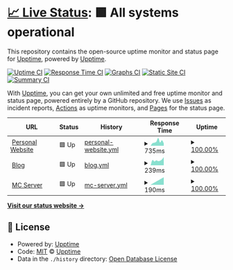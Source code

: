 # [📈 Live Status](https://up.ppodds.website): <!--live status--> **🟩 All systems operational**

This repository contains the open-source uptime monitor and status page for [Upptime](https://upptime.js.org), powered by [Upptime](https://github.com/upptime/upptime).

[![Uptime CI](https://github.com/ppodds/MCServerUptime/workflows/Uptime%20CI/badge.svg)](https://github.com/ppodds/MCServerUptime/actions?query=workflow%3A%22Uptime+CI%22)
[![Response Time CI](https://github.com/ppodds/MCServerUptime/workflows/Response%20Time%20CI/badge.svg)](https://github.com/ppodds/MCServerUptime/actions?query=workflow%3A%22Response+Time+CI%22)
[![Graphs CI](https://github.com/ppodds/MCServerUptime/workflows/Graphs%20CI/badge.svg)](https://github.com/ppodds/MCServerUptime/actions?query=workflow%3A%22Graphs+CI%22)
[![Static Site CI](https://github.com/ppodds/MCServerUptime/workflows/Static%20Site%20CI/badge.svg)](https://github.com/ppodds/MCServerUptime/actions?query=workflow%3A%22Static+Site+CI%22)
[![Summary CI](https://github.com/ppodds/MCServerUptime/workflows/Summary%20CI/badge.svg)](https://github.com/ppodds/MCServerUptime/actions?query=workflow%3A%22Summary+CI%22)

With [Upptime](https://upptime.js.org), you can get your own unlimited and free uptime monitor and status page, powered entirely by a GitHub repository. We use [Issues](https://github.com/upptime/upptime/issues) as incident reports, [Actions](https://github.com/ppodds/MCServerUptime/actions) as uptime monitors, and [Pages](https://up.ppodds.website) for the status page.

<!--start: status pages-->
<!-- This summary is generated by Upptime (https://github.com/upptime/upptime) -->
<!-- Do not edit this manually, your changes will be overwritten -->
<!-- prettier-ignore -->
| URL | Status | History | Response Time | Uptime |
| --- | ------ | ------- | ------------- | ------ |
| <img alt="" src="https://favicons.githubusercontent.com/ppodds.website" height="13"> [Personal Website](https://ppodds.website) | 🟩 Up | [personal-website.yml](https://github.com/ppodds/MCServerUptime/commits/HEAD/history/personal-website.yml) | <details><summary><img alt="Response time graph" src="./graphs/personal-website/response-time-week.png" height="20"> 735ms</summary><br><a href="https://ppodds.github.io/MCServerUptime/history/personal-website"><img alt="Response time 735" src="https://img.shields.io/endpoint?url=https%3A%2F%2Fraw.githubusercontent.com%2Fppodds%2FMCServerUptime%2FHEAD%2Fapi%2Fpersonal-website%2Fresponse-time.json"></a><br><a href="https://ppodds.github.io/MCServerUptime/history/personal-website"><img alt="24-hour response time 735" src="https://img.shields.io/endpoint?url=https%3A%2F%2Fraw.githubusercontent.com%2Fppodds%2FMCServerUptime%2FHEAD%2Fapi%2Fpersonal-website%2Fresponse-time-day.json"></a><br><a href="https://ppodds.github.io/MCServerUptime/history/personal-website"><img alt="7-day response time 735" src="https://img.shields.io/endpoint?url=https%3A%2F%2Fraw.githubusercontent.com%2Fppodds%2FMCServerUptime%2FHEAD%2Fapi%2Fpersonal-website%2Fresponse-time-week.json"></a><br><a href="https://ppodds.github.io/MCServerUptime/history/personal-website"><img alt="30-day response time 735" src="https://img.shields.io/endpoint?url=https%3A%2F%2Fraw.githubusercontent.com%2Fppodds%2FMCServerUptime%2FHEAD%2Fapi%2Fpersonal-website%2Fresponse-time-month.json"></a><br><a href="https://ppodds.github.io/MCServerUptime/history/personal-website"><img alt="1-year response time 735" src="https://img.shields.io/endpoint?url=https%3A%2F%2Fraw.githubusercontent.com%2Fppodds%2FMCServerUptime%2FHEAD%2Fapi%2Fpersonal-website%2Fresponse-time-year.json"></a></details> | <details><summary><a href="https://ppodds.github.io/MCServerUptime/history/personal-website">100.00%</a></summary><a href="https://ppodds.github.io/MCServerUptime/history/personal-website"><img alt="All-time uptime 100.00%" src="https://img.shields.io/endpoint?url=https%3A%2F%2Fraw.githubusercontent.com%2Fppodds%2FMCServerUptime%2FHEAD%2Fapi%2Fpersonal-website%2Fuptime.json"></a><br><a href="https://ppodds.github.io/MCServerUptime/history/personal-website"><img alt="24-hour uptime 100.00%" src="https://img.shields.io/endpoint?url=https%3A%2F%2Fraw.githubusercontent.com%2Fppodds%2FMCServerUptime%2FHEAD%2Fapi%2Fpersonal-website%2Fuptime-day.json"></a><br><a href="https://ppodds.github.io/MCServerUptime/history/personal-website"><img alt="7-day uptime 100.00%" src="https://img.shields.io/endpoint?url=https%3A%2F%2Fraw.githubusercontent.com%2Fppodds%2FMCServerUptime%2FHEAD%2Fapi%2Fpersonal-website%2Fuptime-week.json"></a><br><a href="https://ppodds.github.io/MCServerUptime/history/personal-website"><img alt="30-day uptime 100.00%" src="https://img.shields.io/endpoint?url=https%3A%2F%2Fraw.githubusercontent.com%2Fppodds%2FMCServerUptime%2FHEAD%2Fapi%2Fpersonal-website%2Fuptime-month.json"></a><br><a href="https://ppodds.github.io/MCServerUptime/history/personal-website"><img alt="1-year uptime 100.00%" src="https://img.shields.io/endpoint?url=https%3A%2F%2Fraw.githubusercontent.com%2Fppodds%2FMCServerUptime%2FHEAD%2Fapi%2Fpersonal-website%2Fuptime-year.json"></a></details>
| <img alt="" src="https://favicons.githubusercontent.com/blog.ppodds.website" height="13"> [Blog](https://blog.ppodds.website) | 🟩 Up | [blog.yml](https://github.com/ppodds/MCServerUptime/commits/HEAD/history/blog.yml) | <details><summary><img alt="Response time graph" src="./graphs/blog/response-time-week.png" height="20"> 239ms</summary><br><a href="https://ppodds.github.io/MCServerUptime/history/blog"><img alt="Response time 239" src="https://img.shields.io/endpoint?url=https%3A%2F%2Fraw.githubusercontent.com%2Fppodds%2FMCServerUptime%2FHEAD%2Fapi%2Fblog%2Fresponse-time.json"></a><br><a href="https://ppodds.github.io/MCServerUptime/history/blog"><img alt="24-hour response time 239" src="https://img.shields.io/endpoint?url=https%3A%2F%2Fraw.githubusercontent.com%2Fppodds%2FMCServerUptime%2FHEAD%2Fapi%2Fblog%2Fresponse-time-day.json"></a><br><a href="https://ppodds.github.io/MCServerUptime/history/blog"><img alt="7-day response time 239" src="https://img.shields.io/endpoint?url=https%3A%2F%2Fraw.githubusercontent.com%2Fppodds%2FMCServerUptime%2FHEAD%2Fapi%2Fblog%2Fresponse-time-week.json"></a><br><a href="https://ppodds.github.io/MCServerUptime/history/blog"><img alt="30-day response time 239" src="https://img.shields.io/endpoint?url=https%3A%2F%2Fraw.githubusercontent.com%2Fppodds%2FMCServerUptime%2FHEAD%2Fapi%2Fblog%2Fresponse-time-month.json"></a><br><a href="https://ppodds.github.io/MCServerUptime/history/blog"><img alt="1-year response time 239" src="https://img.shields.io/endpoint?url=https%3A%2F%2Fraw.githubusercontent.com%2Fppodds%2FMCServerUptime%2FHEAD%2Fapi%2Fblog%2Fresponse-time-year.json"></a></details> | <details><summary><a href="https://ppodds.github.io/MCServerUptime/history/blog">100.00%</a></summary><a href="https://ppodds.github.io/MCServerUptime/history/blog"><img alt="All-time uptime 100.00%" src="https://img.shields.io/endpoint?url=https%3A%2F%2Fraw.githubusercontent.com%2Fppodds%2FMCServerUptime%2FHEAD%2Fapi%2Fblog%2Fuptime.json"></a><br><a href="https://ppodds.github.io/MCServerUptime/history/blog"><img alt="24-hour uptime 100.00%" src="https://img.shields.io/endpoint?url=https%3A%2F%2Fraw.githubusercontent.com%2Fppodds%2FMCServerUptime%2FHEAD%2Fapi%2Fblog%2Fuptime-day.json"></a><br><a href="https://ppodds.github.io/MCServerUptime/history/blog"><img alt="7-day uptime 100.00%" src="https://img.shields.io/endpoint?url=https%3A%2F%2Fraw.githubusercontent.com%2Fppodds%2FMCServerUptime%2FHEAD%2Fapi%2Fblog%2Fuptime-week.json"></a><br><a href="https://ppodds.github.io/MCServerUptime/history/blog"><img alt="30-day uptime 100.00%" src="https://img.shields.io/endpoint?url=https%3A%2F%2Fraw.githubusercontent.com%2Fppodds%2FMCServerUptime%2FHEAD%2Fapi%2Fblog%2Fuptime-month.json"></a><br><a href="https://ppodds.github.io/MCServerUptime/history/blog"><img alt="1-year uptime 100.00%" src="https://img.shields.io/endpoint?url=https%3A%2F%2Fraw.githubusercontent.com%2Fppodds%2FMCServerUptime%2FHEAD%2Fapi%2Fblog%2Fuptime-year.json"></a></details>
| <img alt="" src="https://favicons.githubusercontent.com/null" height="13"> [MC Server](ppodds.website) | 🟩 Up | [mc-server.yml](https://github.com/ppodds/MCServerUptime/commits/HEAD/history/mc-server.yml) | <details><summary><img alt="Response time graph" src="./graphs/mc-server/response-time-week.png" height="20"> 190ms</summary><br><a href="https://ppodds.github.io/MCServerUptime/history/mc-server"><img alt="Response time 190" src="https://img.shields.io/endpoint?url=https%3A%2F%2Fraw.githubusercontent.com%2Fppodds%2FMCServerUptime%2FHEAD%2Fapi%2Fmc-server%2Fresponse-time.json"></a><br><a href="https://ppodds.github.io/MCServerUptime/history/mc-server"><img alt="24-hour response time 190" src="https://img.shields.io/endpoint?url=https%3A%2F%2Fraw.githubusercontent.com%2Fppodds%2FMCServerUptime%2FHEAD%2Fapi%2Fmc-server%2Fresponse-time-day.json"></a><br><a href="https://ppodds.github.io/MCServerUptime/history/mc-server"><img alt="7-day response time 190" src="https://img.shields.io/endpoint?url=https%3A%2F%2Fraw.githubusercontent.com%2Fppodds%2FMCServerUptime%2FHEAD%2Fapi%2Fmc-server%2Fresponse-time-week.json"></a><br><a href="https://ppodds.github.io/MCServerUptime/history/mc-server"><img alt="30-day response time 190" src="https://img.shields.io/endpoint?url=https%3A%2F%2Fraw.githubusercontent.com%2Fppodds%2FMCServerUptime%2FHEAD%2Fapi%2Fmc-server%2Fresponse-time-month.json"></a><br><a href="https://ppodds.github.io/MCServerUptime/history/mc-server"><img alt="1-year response time 190" src="https://img.shields.io/endpoint?url=https%3A%2F%2Fraw.githubusercontent.com%2Fppodds%2FMCServerUptime%2FHEAD%2Fapi%2Fmc-server%2Fresponse-time-year.json"></a></details> | <details><summary><a href="https://ppodds.github.io/MCServerUptime/history/mc-server">100.00%</a></summary><a href="https://ppodds.github.io/MCServerUptime/history/mc-server"><img alt="All-time uptime 100.00%" src="https://img.shields.io/endpoint?url=https%3A%2F%2Fraw.githubusercontent.com%2Fppodds%2FMCServerUptime%2FHEAD%2Fapi%2Fmc-server%2Fuptime.json"></a><br><a href="https://ppodds.github.io/MCServerUptime/history/mc-server"><img alt="24-hour uptime 100.00%" src="https://img.shields.io/endpoint?url=https%3A%2F%2Fraw.githubusercontent.com%2Fppodds%2FMCServerUptime%2FHEAD%2Fapi%2Fmc-server%2Fuptime-day.json"></a><br><a href="https://ppodds.github.io/MCServerUptime/history/mc-server"><img alt="7-day uptime 100.00%" src="https://img.shields.io/endpoint?url=https%3A%2F%2Fraw.githubusercontent.com%2Fppodds%2FMCServerUptime%2FHEAD%2Fapi%2Fmc-server%2Fuptime-week.json"></a><br><a href="https://ppodds.github.io/MCServerUptime/history/mc-server"><img alt="30-day uptime 100.00%" src="https://img.shields.io/endpoint?url=https%3A%2F%2Fraw.githubusercontent.com%2Fppodds%2FMCServerUptime%2FHEAD%2Fapi%2Fmc-server%2Fuptime-month.json"></a><br><a href="https://ppodds.github.io/MCServerUptime/history/mc-server"><img alt="1-year uptime 100.00%" src="https://img.shields.io/endpoint?url=https%3A%2F%2Fraw.githubusercontent.com%2Fppodds%2FMCServerUptime%2FHEAD%2Fapi%2Fmc-server%2Fuptime-year.json"></a></details>

<!--end: status pages-->

[**Visit our status website →**](https://up.ppodds.website)

## 📄 License

- Powered by: [Upptime](https://github.com/upptime/upptime)
- Code: [MIT](./LICENSE) © [Upptime](https://upptime.js.org)
- Data in the `./history` directory: [Open Database License](https://opendatacommons.org/licenses/odbl/1-0/)
